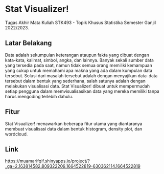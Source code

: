 # Stat Visualizer!
Tugas Akhir Mata Kuliah STK493 - Topik Khusus Statistika Semester Ganjil 2022/2023.
## Latar Belakang
Data adalah sekumpulan keterangan ataupun fakta yang dibuat dengan kata-kata, kalimat, simbol, angka, dan lainnya. Banyak sekali sumber data yang tersedia pada saat, namun tidak semua orang memiliki kemampuan yang cukup untuk memahami apa makna yang ada dalam kumpulan data tersebut. Solusi dari masalah tersebut adalah dengan menyajikan data-data tersebut dalam bentuk yang sederhana, salah satunya adalah dengan melakukan visualisasi data. Stat Visualizer! dibuat untuk mempermudah setiap pengguna dalam memvisualisasikan data yang mereka memiliki tanpa harus mengoding terlebih dahulu.
## Fitur
Stat Visualizer! menawarkan beberapa fitur utama yang diantaranya membuat visualisasi data dalam bentuk histogram, density plot, dan wordcloud.
## Link
https://muamarifqif.shinyapps.io/project/?_ga=2.163814582.809322209.1664522819-630362114.1664522819
